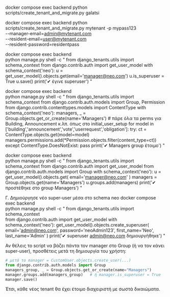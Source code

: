 

<!-- Με όλα default (θα ζητήσει μόνο το password του manager) -->

docker compose exec backend python scripts/create_tenant_and_migrate.py galatsi



<!-- Με όλα CLI παραμέτρους -->

docker compose exec backend python scripts/create_tenant_and_migrate.py mytenant -p mypass123 \
    --manager-email=admin@mytenant.com \
    --resident-email=user@mytenant.com \
    --resident-password=residentpass


<!-- A. Κάνε τον manager@neo.com super-user (1 γραμμή) -->

docker compose exec backend \
  python manage.py shell -c "
from django_tenants.utils import schema_context
from django.contrib.auth import get_user_model
with schema_context('neo'):
    u = get_user_model().objects.get(email='manager@neo.com')
    u.is_superuser = True
    u.save()
    print('✔︎ έγινε superuser')
"
<!-- Μετά κάνε refresh στη σελίδα admin· θα δεις όλα τα μοντέλα. -->

<!-- B. Πρόσθεσέ τον στο Group “Managers”
Το script initial_user_setup.py (που τρέχει μόνο στο public schema) έχει φτιάξει Groups & Permissions, αλλά στο schema neo δεν υπάρχουν ακόμη.

Δημιούργησε τα Groups & Permissions στο schema neo: -->


docker compose exec backend \
  python manage.py shell -c "
from django_tenants.utils import schema_context
from django.contrib.auth.models import Group, Permission
from django.contrib.contenttypes.models import ContentType
with schema_context('neo'):
    managers, _ = Group.objects.get_or_create(name='Managers')
    # πάρε όλα τα perms για Building, Announcement κ.λπ. όπως στο initial_user_setup
    for model in ['building','announcement','vote','userrequest','obligation']:
        try:
            ct = ContentType.objects.get(model=model)
            managers.permissions.add(*Permission.objects.filter(content_type=ct))
        except ContentType.DoesNotExist:
            pass
    print('✔︎ Managers group έτοιμο')
"


<!-- Τώρα μπορείς να προσθέσεις τον manager στο Group “Managers” και να του δώσεις τα σωστά δικαιώματα. -->
docker compose exec backend \
  python manage.py shell -c "
from django_tenants.utils import schema_context
from django.contrib.auth import get_user_model
from django.contrib.auth.models import Group
with schema_context('neo'):
    u = get_user_model().objects.get(
        email='manager@neo.com'
    )
    managers = Group.objects.get(name='Managers')
    u.groups.add(managers)
    print('✔︎ προστέθηκε στο group Managers')
"
<!-- Τώρα ο manager θα δει μόνο τα μοντέλα που ανήκουν στους «Managers». -->
Γ. Δημιούργησε νέο super-user μέσα στο schema neo
docker compose exec backend \
  python manage.py shell -c "
from django_tenants.utils import schema_context         
from django.contrib.auth import get_user_model
with schema_context('neo'):
    get_user_model().objects.create_superuser(
        email='admin@neo.com',
        password='neoAdmin123',
        first_name='Neo',
        last_name='Admin'
    )
    print('✔︎ superuser admin@neo.com δημιουργήθηκε')
"

<!-- Πώς να το αυτοματοποιήσουμε στο create_tenant_auto.py -->
Αν θέλεις το script να βάζει πάντα τον manager στο Group (ή να τον κάνει super-user), προσθέτεις μετά τη δημιουργία του χρήστη:

```python
# μετά το manager = CustomUser.objects.create_user(...)
from django.contrib.auth.models import Group
managers_group, _ = Group.objects.get_or_create(name="Managers")
manager.groups.add(managers_group)   # ή manager.is_superuser = True
manager.save()
```
Έτσι, κάθε νέος tenant θα έχει έτοιμο διαχειριστή με σωστά δικαιώματα.
<!-- A. Κάνε τον            
Πώς να το αυτοματοποιήσουμε στο create_tenant_auto.py
Αν θέλεις το script να βάζει πάντα τον manager στο Group (ή να τον κάνει super-user), προσθέτεις μετά τη δημιουργία του χρήστη:

```python
# μετά το manager = CustomUser.objects.create_user(...)
from django.contrib.auth.models import Group
managers_group, _ = Group.objects.get_or_create(name="Managers")
manager.groups.add(managers_group)   # ή manager.is_superuser = True
manager.save()
```
Έτσι, κάθε νέος tenant θα έχει έτοιμο διαχειριστή με σωστά δικαιώματα.


    u.groups.add(managers)
    print('✔︎ προστέθηκε στο group')
"
Refresh – θα δει μόνο τα μοντέλα που ανήκουν στους «Managers».

Γ. Δημιούργησε νέο super-user μέσα στο schema neo
bash
Αντιγραφή
Επεξεργασία
docker compose exec backend \
  python manage.py shell -c "
from django_tenants.utils import schema_context
from django.contrib.auth import get_user_model
with schema_context('neo'):
    get_user_model().objects.create_superuser(
        email='admin@neo.com',
        password='neoAdmin123',
        first_name='Neo',
        last_name='Admin'
    )
    print('✔︎ superuser admin@neo.com δημιουργήθηκε')
"
Πώς να το αυτοματοποιήσουμε στο create_tenant_auto.py
Αν θέλεις το script να βάζει πάντα τον manager στο Group (ή να τον κάνει super-user), προσθέτεις μετά τη δημιουργία του χρήστη:

python
Αντιγραφή
Επεξεργασία
# μετά το manager = CustomUser.objects.create_user(...)
from django.contrib.auth.models import Group
managers_group, _ = Group.objects.get_or_create(name="Managers")
manager.groups.add(managers_group)   # ή manager.is_superuser = True
manager.save()
Έτσι, κάθε νέος tenant θα έχει έτοιμο διαχειριστή με σωστά δικαιώματα.

